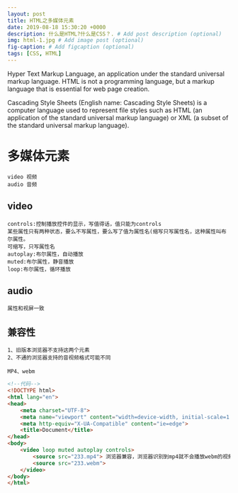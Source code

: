 ```yaml
---
layout: post
title: HTML之多媒体元素
date: 2019-08-18 15:30:20 +0000
description: 什么是HTML?什么是CSS？. # Add post description (optional)
img: html-1.jpg # Add image post (optional)
fig-caption: # Add figcaption (optional)
tags: [CSS, HTML]
---
```

Hyper Text Markup Language, an application under the standard universal markup language. HTML is not a programming language, but a markup language that is essential for web page creation.

Cascading Style Sheets (English name: Cascading Style Sheets) is a computer language used to represent file styles such as HTML (an application of the standard universal markup language) or XML (a subset of the standard universal markup language).
# 多媒体元素
    video 视频
    audio 音频
## video
    controls:控制播放控件的显示，写值得话，值只能为controls
    某些属性只有两种状态，要么不写属性，要么写了值为属性名(缩写只写属性名，这种属性叫布尔属性。
    可缩写，只写属性名
    autoplay:布尔属性，自动播放
    muted:布尔属性，静音播放
    loop:布尔属性，循环播放
## audio
    属性和视屏一致
## 兼容性
    1、旧版本浏览器不支持这两个元素
    2、不通的浏览器支持的音视频格式可能不同

    MP4、webm

```html
<!--代码-->
<!DOCTYPE html>
<html lang="en">
<head>
    <meta charset="UTF-8">
    <meta name="viewport" content="width=device-width, initial-scale=1.0">
    <meta http-equiv="X-UA-Compatible" content="ie=edge">
    <title>Document</title>
</head>
<body>
    <video loop muted autoplay controls>
        <source src="233.mp4"> 浏览器兼容，浏览器识别到mp4就不会播放webm的视频，识别不到MP4则播放webm的视频
        <source src="233.webm">
    </video>
</body>
</html>
```